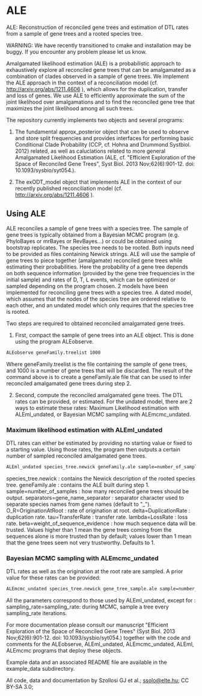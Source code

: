 ALE
===
ALE: Reconstruction of reconciled gene trees and estimation of DTL rates from a sample of gene trees and a rooted species tree.


WARNING: We have recently transitioned to cmake and installation may be buggy. If you encounter any problem please let us know.   

Amalgamated likelihood estimation (ALE) is a probabilistic approach to exhaustively explore all reconciled gene trees that can be amalgamated as a combination of clades observed in a sample of gene trees. We implement the ALE approach in the context of a reconciliation model (cf. http://arxiv.org/abs/1211.4606 ), which allows for the duplication, transfer and loss of genes. We use ALE to efficiently approximate the sum of the joint likelihood over amalgamations and to find the reconciled gene tree that maximizes the joint likelihood among all such trees.   

The repository currently implements two objects and several programs:

1. The fundamental approx_posterior object that can be used to observe and store split frequencies and provides interfaces for performing basic Conditional Clade Probability (CCP, cf. Hohna and Drummond Systbiol. 2012) related, as well as caluclations related to more general Amalgamated Likelihood Estimation (ALE, cf. "Efficient Exploration of the Space of Reconciled Gene Trees", Syst Biol. 2013 Nov;62(6):901-12. doi: 10.1093/sysbio/syt054.).  

2. The exODT_model object that implements ALE in the context of our recently published reconciliation model (cf. http://arxiv.org/abs/1211.4606 ).

## Using ALE
ALE reconciles a sample of gene trees with a species tree. The sample of gene trees is typically obtained from a Bayesian MCMC program (e.g. PhyloBayes or mrBayes or RevBayes...) or could be obtained using bootstrap replicates. The species tree needs to be rooted. Both inputs need to be provided as files containing Newick strings. ALE will use the sample of gene trees to piece together (amalgamate) reconciled gene trees while estimating their probabilities. Here the probability of a gene tree depends on both sequence information (provided by the gene tree frequencies in the initial sample) and rates of D, T, L events, which can be optimized or sampled depending on the program chosen. 2 models have been implemented for reconciling gene trees with a species tree. A dated model, which assumes that the nodes of the species tree are ordered relative to each other, and an undated model which only requires that the species tree is rooted.

Two steps are required to obtained reconciled amalgamated gene trees.
1. First, compact the sample of gene trees into an ALE object. This is done using the program ALEobserve.
```sh
ALEobserve geneFamily.treelist 1000  
```
Where geneFamily.treelist is the file containing the sample of gene trees, and 1000 is a number of gene trees that will be discarded. The result of the command above is to create a geneFamily.ale file that can be used to infer reconciled amalgamated gene trees during step 2.

2. Second, compute the reconciled amalgamated gene trees. The DTL rates can be provided, or estimated. For the undated model, there are 2 ways to estimate these rates: Maximum Likelihood estimation with ALEml_undated, or Bayesian MCMC sampling with ALEmcmc_undated.

### Maximum likelihood estimation with ALEml_undated
DTL rates can either be estimated by providing no starting value or fixed to a starting value. Using those rates, the program then outputs a certain number of sampled reconciled amalgamated gene trees.
```sh
ALEml_undated species_tree.newick geneFamily.ale sample=number_of_samples separators=gene_name_separator O_R=OriginationAtRoot delta=DuplicationRate tau=TransferRate lambda=LossRate beta=weight_of_sequence_evidence
```
species_tree.newick : contains the Newick description of the rooted species tree.
geneFamily.ale : contains the ALE built during step 1.
sample=number_of_samples : how many reconciled gene trees should be output.
separators=gene_name_separator : separator character used to separate species names from gene names (default to "_").
O_R=OriginationAtRoot : rate of origination at root.
delta=DuplicationRate : duplication rate.
tau=TransferRate : transfer rate.
lambda=LossRate : loss rate.
beta=weight_of_sequence_evidence : how much sequence data will be trusted. Values higher than 1 mean the gene trees coming from the sequences alone is more trusted than by default; values lower than 1 mean that the gene trees seem not very trustworthy. Defaults to 1.

### Bayesian MCMC sampling with ALEmcmc_undated
DTL rates as well as the origination at the root rate are sampled. A prior value for these rates can be provided:
```sh
ALEmcmc_undated species_tree.newick gene_tree_sample.ale sample=number_of_samples separators=gene_name_separator O_R=OriginationAtRootPrior delta=DuplicationRatePrior tau=TransferRatePrior lambda=LossRatePrior sampling_rate=sampling_rate beta=weight_of_sequence_evidence
```
All the parameters correspond to those used by ALEml_undated, except for :
sampling_rate=sampling_rate: during MCMC, sample a tree every sampling_rate iterations.

For more documentation please consult our manuscript "Efficient Exploration of the Space of Reconciled Gene Trees" (Syst Biol. 2013 Nov;62(6):901-12. doi: 10.1093/sysbio/syt054.) together with the code and comments for the ALEobserve, ALEml_undated, ALEmcmc_undated, ALEml, ALEmcmc programs that deploy these objects.

Example data and an associated README file are available in the example_data subdirectory.   

All code, data and documentation by Szollosi GJ et al.; ssolo@elte.hu; CC BY-SA 3.0;
